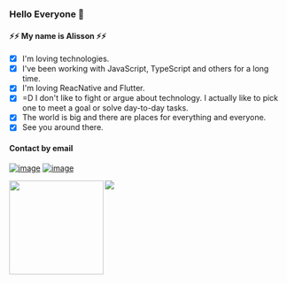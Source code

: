 ### Hello Everyone 👋
#### ⚡⚡ My name is Alisson ⚡⚡

- [x] I'm loving technologies.
- [x] I've been working with JavaScript, TypeScript and others for a long time.
- [x] I'm loving ReacNative and Flutter.
- [x] =D I don't like to fight or argue about technology. I actually like to pick one to meet a goal or solve day-to-day tasks.
- [x] The world is big and there are places for everything and everyone.
- [x] See you around there.

#### Contact by email

[![image](https://img.shields.io/badge/Gmail-D14836?style=for-the-badge&logo=gmail&logoColor=white)](mailto:alzo.zotarelli@gmail.com)
[![image](https://img.shields.io/badge/Microsoft_Outlook-0078D4?style=for-the-badge&logo=microsoft-outlook&logoColor=white)](mailto:alisson_zotarelli@outlook.com)

<div>
  <img height="170" align="left" src="https://github-readme-stats.vercel.app/api?username=alzo91&show_icons=true&theme=radical" />
  <img src="https://github-readme-stats.vercel.app/api/top-langs/?username=alzo91&theme=radical" />
</div>
<br>
